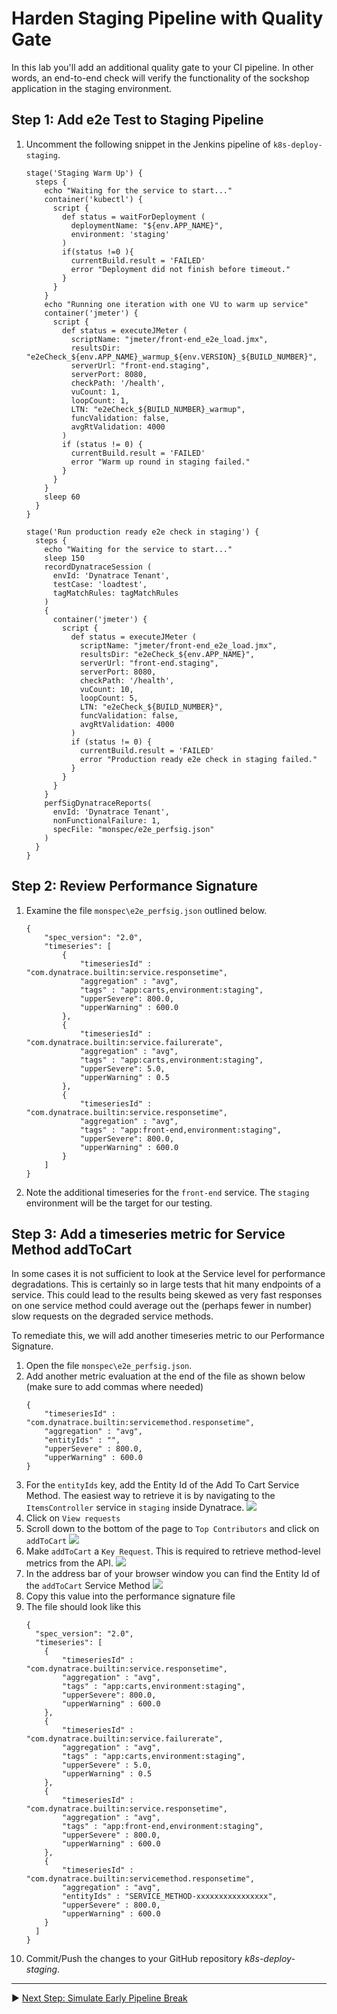 # Harden Staging Pipeline with Quality Gate

In this lab you'll add an additional quality gate to your CI pipeline. In other words, an end-to-end check will verify the functionality of the sockshop application in the staging environment.

## Step 1: Add e2e Test to Staging Pipeline
1. Uncomment the following snippet in the Jenkins pipeline of `k8s-deploy-staging`.
    ```
    stage('Staging Warm Up') {
      steps {
        echo "Waiting for the service to start..."
        container('kubectl') {
          script {
            def status = waitForDeployment (
              deploymentName: "${env.APP_NAME}",
              environment: 'staging'
            )
            if(status !=0 ){
              currentBuild.result = 'FAILED'
              error "Deployment did not finish before timeout."
            }
          }
        }
        echo "Running one iteration with one VU to warm up service"
        container('jmeter') {
          script {
            def status = executeJMeter (
              scriptName: "jmeter/front-end_e2e_load.jmx",
              resultsDir: "e2eCheck_${env.APP_NAME}_warmup_${env.VERSION}_${BUILD_NUMBER}",
              serverUrl: "front-end.staging",
              serverPort: 8080,
              checkPath: '/health',
              vuCount: 1,
              loopCount: 1,
              LTN: "e2eCheck_${BUILD_NUMBER}_warmup",
              funcValidation: false,
              avgRtValidation: 4000
            )
            if (status != 0) {
              currentBuild.result = 'FAILED'
              error "Warm up round in staging failed."
            }
          }
        }
        sleep 60
      }
    }

    stage('Run production ready e2e check in staging') {
      steps {
        echo "Waiting for the service to start..."
        sleep 150
        recordDynatraceSession (
          envId: 'Dynatrace Tenant',
          testCase: 'loadtest',
          tagMatchRules: tagMatchRules
        ) 
        {
          container('jmeter') {
            script {
              def status = executeJMeter ( 
                scriptName: "jmeter/front-end_e2e_load.jmx",
                resultsDir: "e2eCheck_${env.APP_NAME}",
                serverUrl: "front-end.staging", 
                serverPort: 8080,
                checkPath: '/health',
                vuCount: 10,
                loopCount: 5,
                LTN: "e2eCheck_${BUILD_NUMBER}",
                funcValidation: false,
                avgRtValidation: 4000
              )
              if (status != 0) {
                currentBuild.result = 'FAILED'
                error "Production ready e2e check in staging failed."
              }
            }
          }
        }
        perfSigDynatraceReports(
          envId: 'Dynatrace Tenant', 
          nonFunctionalFailure: 1, 
          specFile: "monspec/e2e_perfsig.json"
        )
      }
    }
    ```

## Step 2: Review Performance Signature
1. Examine the file `monspec\e2e_perfsig.json` outlined below.
    ```
    {
    	"spec_version": "2.0",
    	"timeseries": [
            {
                "timeseriesId" : "com.dynatrace.builtin:service.responsetime",
                "aggregation" : "avg",
                "tags" : "app:carts,environment:staging",
                "upperSevere": 800.0,
                "upperWarning" : 600.0
            },
            {
                "timeseriesId" : "com.dynatrace.builtin:service.failurerate",
                "aggregation" : "avg",
                "tags" : "app:carts,environment:staging",
                "upperSevere": 5.0,
                "upperWarning" : 0.5
            },
            {
                "timeseriesId" : "com.dynatrace.builtin:service.responsetime",
                "aggregation" : "avg",
                "tags" : "app:front-end,environment:staging",
                "upperSevere": 800.0,
                "upperWarning" : 600.0
            }
        ]
    }
    ```

1. Note the additional timeseries for the `front-end` service. The `staging` environment will be the target for our testing.

## Step 3: Add a timeseries metric for Service Method addToCart
In some cases it is not sufficient to look at the Service level for performance degradations. This is certainly so in large tests that hit many endpoints of a service. This could lead to the results being skewed as very fast responses on one service method could average out the (perhaps fewer in number) slow requests on the degraded service methods.

To remediate this, we will add another timeseries metric to our Performance Signature.

1. Open the file `monspec\e2e_perfsig.json`.
1. Add another metric evaluation at the end of the file as shown below (make sure to add commas where needed)
    ```
    {
        "timeseriesId" : "com.dynatrace.builtin:servicemethod.responsetime",
        "aggregation" : "avg",
        "entityIds" : "",
        "upperSevere" : 800.0,
        "upperWarning" : 600.0
    }
    ```
1. For the `entityIds` key, add the Entity Id of the Add To Cart Service Method. The easiest way to retrieve it is by navigating to the `ItemsController` service in `staging` inside Dynatrace.
  ![](../assets/itemscontroller-staging.png)
1. Click on `View requests`
1. Scroll down to the bottom of the page to `Top Contributors` and click on `addToCart` 
  ![](../assets/itemscontroller-contributors.png)
1. Make `addToCart` a `Key Request`. This is required to retrieve method-level metrics from the API.
  ![](../assets/itemscontroller-addtocart-keyrequest.png)
1. In the address bar of your browser window you can find the Entity Id of the `addToCart` Service Method
  ![](../assets/itemscontroller-addtocart-servicemethod.png)
1. Copy this value into the performance signature file
1. The file should look like this
    ```
    {
      "spec_version": "2.0",
      "timeseries": [
        {
            "timeseriesId" : "com.dynatrace.builtin:service.responsetime",
            "aggregation" : "avg",
            "tags" : "app:carts,environment:staging",
            "upperSevere": 800.0,
            "upperWarning" : 600.0
        },
        {
            "timeseriesId" : "com.dynatrace.builtin:service.failurerate",
            "aggregation" : "avg",
            "tags" : "app:carts,environment:staging",
            "upperSevere" : 5.0,
            "upperWarning" : 0.5
        },
        {
            "timeseriesId" : "com.dynatrace.builtin:service.responsetime",
            "aggregation" : "avg",
            "tags" : "app:front-end,environment:staging",
            "upperSevere" : 800.0,
            "upperWarning" : 600.0
        },
        {
            "timeseriesId" : "com.dynatrace.builtin:servicemethod.responsetime",
            "aggregation" : "avg",
            "entityIds" : "SERVICE_METHOD-xxxxxxxxxxxxxxxx",
            "upperSevere" : 800.0,
            "upperWarning" : 600.0
        }
      ]
    }
    ```
1. Commit/Push the changes to your GitHub repository *k8s-deploy-staging*.

---

:arrow_forward: [Next Step: Simulate Early Pipeline Break](../02_Simulate_Early_Pipeline_Break)
